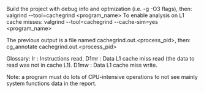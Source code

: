 Build the project with debug info and optmization (i.e. -g -O3 flags), then:
    valgrind --tool=cachegrind <program_name>
To enable analysis on L1 cache misses:
    valgrind --tool=cachegrind --cache-sim=yes <program_name>

The previous output is a file named cachegrind.out.<process_pid>, then:
    cg_annotate cachegrind.out.<process_pid>

Glossary:
    Ir : Instructions read.
    D1mr : Data L1 cache miss read (the data to read was not in cache L1).
    D1mw : Data L1 cache miss write.

Note:
    a program must do lots of CPU-intensive operations to not see mainly system
    functions data in the report.
